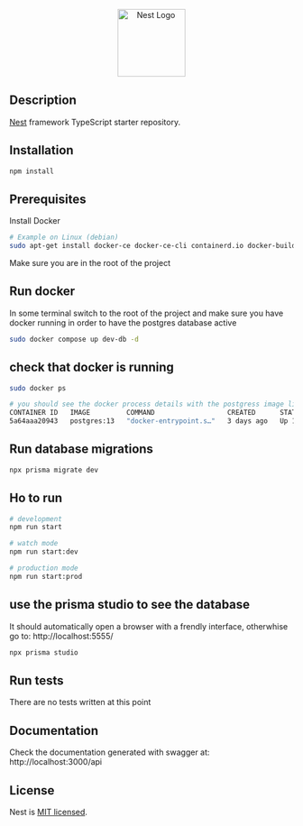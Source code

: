 
<p align="center">
  <a href="http://nestjs.com/" target="blank"><img src="https://nestjs.com/img/logo-small.svg" width="120" alt="Nest Logo" /></a>
</p>

[circleci-image]: https://img.shields.io/circleci/build/github/nestjs/nest/master?token=abc123def456
[circleci-url]: https://circleci.com/gh/nestjs/nest

## Description

[Nest](https://github.com/nestjs/nest) framework TypeScript starter repository.

## Installation

```bash
npm install
```

## Prerequisites

Install Docker

```bash
# Example on Linux (debian)
sudo apt-get install docker-ce docker-ce-cli containerd.io docker-buildx-plugin docker-compose-plugin
```

Make sure you are in the root of the project


## Run docker
In some terminal switch to the root of the project and make sure you have docker running in order to have the postgres database active

```bash
sudo docker compose up dev-db -d
```

## check that docker is running

```bash
sudo docker ps

# you should see the docker process details with the postgress image like this
CONTAINER ID   IMAGE         COMMAND                  CREATED      STATUS        PORTS                                         NAMES
5a64aaa20943   postgres:13   "docker-entrypoint.s…"   3 days ago   Up 12 hours   0.0.0.0:5434->5432/tcp, [::]:5434->5432/tcp   simple-rest-api-dev-db-1
```

## Run database migrations

```bash
npx prisma migrate dev
```

## Ho to run

```bash
# development
npm run start

# watch mode
npm run start:dev

# production mode
npm run start:prod
```


## use the prisma studio to see the database

It should automatically open a browser with a frendly interface, otherwhise go to: http://localhost:5555/

```bash
npx prisma studio
```

## Run tests

There are no tests written at this point

## Documentation

Check the documentation generated with swagger at: http://localhost:3000/api

## License

Nest is [MIT licensed](https://github.com/nestjs/nest/blob/master/LICENSE).
